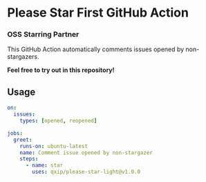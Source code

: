 # Please Star First GitHub Action

### OSS Starring Partner

This GitHub Action automatically comments issues opened by non-stargazers.

**Feel free to try out in this repository!**

## Usage

```yml
on:
  issues:
    types: [opened, reopened]

jobs:
  greet:
    runs-on: ubuntu-latest
    name: Comment issue opened by non-stargazer
    steps:
      - name: star
        uses: qxip/please-star-light@v1.0.0
```
